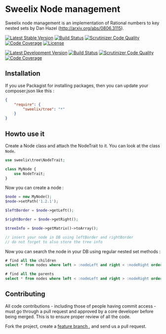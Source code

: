 Sweelix Node management
=======================

Sweelix node management is an implementation of Rational numbers to key nested sets
by Dan Hazel (http://arxiv.org/abs/0806.3115).


[![Latest Stable Version](https://poser.pugx.org/sweelix/tree/v/stable)](https://packagist.org/packages/sweelix/tree)
[![Build Status](https://travis-ci.org/pgaultier/tree.svg?branch=master)](https://travis-ci.org/pgaultier/tree)
[![Scrutinizer Code Quality](https://scrutinizer-ci.com/g/pgaultier/tree/badges/quality-score.png?b=master)](https://scrutinizer-ci.com/g/pgaultier/tree/?branch=master)
[![Code Coverage](https://scrutinizer-ci.com/g/pgaultier/tree/badges/coverage.png?b=master)](https://scrutinizer-ci.com/g/pgaultier/tree/?branch=master)
[![License](https://poser.pugx.org/sweelix/tree/license)](https://packagist.org/packages/sweelix/tree)

[![Latest Development Version](https://img.shields.io/badge/unstable-devel-yellowgreen.svg)](https://packagist.org/packages/sweelix/tree)
[![Build Status](https://travis-ci.org/pgaultier/tree.svg?branch=devel)](https://travis-ci.org/pgaultier/tree)
[![Scrutinizer Code Quality](https://scrutinizer-ci.com/g/pgaultier/tree/badges/quality-score.png?b=devel)](https://scrutinizer-ci.com/g/pgaultier/tree/?branch=devel)
[![Code Coverage](https://scrutinizer-ci.com/g/pgaultier/tree/badges/coverage.png?b=devel)](https://scrutinizer-ci.com/g/pgaultier/tree/?branch=devel)


Installation
------------

If you use Packagist for installing packages, then you can update your composer.json like this :

``` json
{
    "require": {
        "sweelix/tree": "*"
    }
}
```

Howto use it
------------

Create a Node class and attach the NodeTrait to it. You can look at the class ```Node```.

``` php
use sweelix\tree\NodeTrait;

class MyNode {
    use NodeTrait;
}
```

Now you can create a node :

``` php
$node = new MyNode();
$node->setPath('1.2.1');

$leftBorder = $node->getLeft();

$rightBorder = $node->getRight();

$treeInfo = $node->getMatrix()->toArray();

// insert your node in DB using leftBorder and rightBorder
// do not forget to also store the tree info

```

Now you can search the node in your DB using regular nested set methods :

```sql
# find all the children
select * from nodes where left > :nodeLeft and right < :nodeRight order by nodeLeft;

# find all the parents
select * from nodes where left < :nodeLeft and right > :nodeRight order by nodeRight;

```


Contributing
------------

All code contributions - including those of people having commit access -
must go through a pull request and approved by a core developer before being
merged. This is to ensure proper review of all the code.

Fork the project, create a [feature branch ](http://nvie.com/posts/a-successful-git-branching-model/), and send us a pull request.
